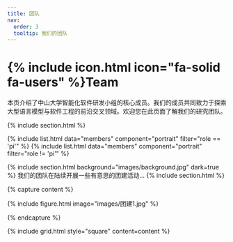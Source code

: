 ```yaml
---
title: 团队
nav:
  order: 3
  tooltip: 我们的团队
---
```


# {% include icon.html icon="fa-solid fa-users" %}Team

本页介绍了中山大学智能化软件研发小组的核心成员。我们的成员共同致力于探索大型语言模型与软件工程的前沿交叉领域。欢迎您在此页面了解我们的研究团队。

{% include section.html %}

{% include list.html data="members" component="portrait" filter="role == 'pi'" %}
{% include list.html data="members" component="portrait" filter="role != 'pi'" %}

{% include section.html background="images/background.jpg" dark=true %}
我们的团队在陆续开展一些有意思的团建活动...
{% include section.html %}



{% capture content %}

{% include figure.html image="images/团建1.jpg" %}

{% endcapture %}

{% include grid.html style="square" content=content %}
